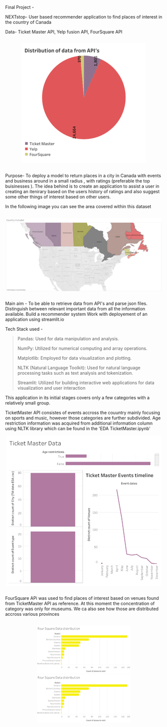 Final Project - 

NEXTstop-	User based recommender application to find places of interest in the country of Canada

Data- 
	Ticket Master API,  Yelp fusion API, FourSquare API 
 
<div style="display: flex; justify-content: center;">
    <p align="center">
        <img src="Data/Image/API%20distribution%20DB.png" width="400">
    </p>
</div>

Purpose-
	 To deploy a model to return places in a city in Canada with events and business around in a small radius , with ratings (preferable the top buisinesses ). The idea behind is to create an application to assist a user in creating an itenirary  based on the users history of ratings and also suggest some other things of interest based on other users.
 <p> In the following image you can see the area covered within this dataset </p>

  <div style="display: flex; justify-content: center;">
    <p align="center">
        <img src="Data/Image/Country Included.png" width="500">
    </p>
</div>

  

Main aim - 
	To be able to retrieve data from API's and parse json files. Distinguish between relevant important data from all the information available. 
	Build a recommender system 
	Work with deployement of an application using streamlit.io
 
 Tech Stack used - 
 <blockquote>
 	<t><p>Pandas: Used for data manipulation and analysis.</p></t>
 	<p>NumPy: Utilized for numerical computing and array operations.</p>
 	<p>Matplotlib: Employed for data visualization and plotting.</p>
	<p>NLTK (Natural Language Toolkit): Used for natural language processing tasks such as text analysis and tokenization.</p>
	<p>Streamlit: Utilized for building interactive web applications for data visualization and user interaction</p>
 </blockquote>
 

<p>This application in its initial stages covers only a few categories with a relatively small group. </p>
TicketMaster API consistes of events accross the couuntry mainly focusing on sports and music, however those categories are further subdivided. Age restriction information was acquired from additional information column using NLTK library which can be found in the 'EDA TicketMaster.ipynb'
  <div style="display: flex; justify-content: center;">
    <p align="center">
        <img src="Data/Image/Ticket Master Data.png" width="500">
    </p>
</div>

FourSquare APi was used to find places of interest based on venues found from TicketMaster API as reference. At this moment the concentration of category was only for museums. We ca also see how those are distributed accross various provinces

 <div style="display: flex; justify-content: center;">
    <p align="center">
	<img src="Data/Image/FourSq 2.png" width="300">  
        <img src="Data/Image/FourSq 2.png" width="300">
    </p>
</div>

 
